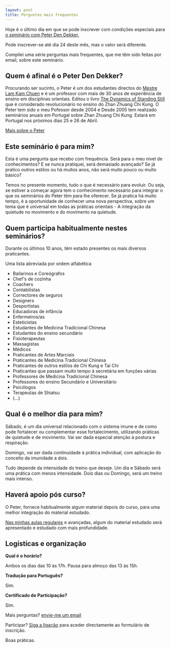 ```yaml
---
layout: post
title: Perguntas mais frequentes
---
```

Hoje é o último dia em que se pode inscrever com condições especiais para [o seminário com Peter Den Dekker.](http://lourencoazevedo.com/2015/03/03/peter.html) 

Pode inscrever-se até dia 24 deste mês, mas o valor será diferente. 

Compilei uma série perguntas mais frequentes, que me têm sido feitas por email, sobre este seminário. 

## Quem é afinal é o Peter Den Dekker?

Procurando ser sucinto, o Peter é um dos estudantes directos do [Mestre Lam Kam Chuen](http://lamkamchuen.com/The_Master.html) e é um professor com mais de 30 anos de experiência de ensino em disciplinas orientais. Editou o livro [The Dynamics of Standing Still](http://www.amazon.co.uk/dynamics-standing-still-recharging-batteries/dp/9490580015/ref=sr_1_2?ie=UTF8&qid=1429264745&sr=8-2&keywords=peter+den+dekker) que é considerado revolucionário no ensino do Zhan Zhuang Chi Kung. O Peter tem sido o meu Pofessor desde 2004 e Desde 2005 tem realizado seminários anuais em Portugal sobre Zhan Zhuang Chi Kung. Estará em Portugal nos próximos dias 25 e 26 de Abril. 

[Mais sobre o Peter](http://www.standingdynamics.com/english/english/page6.html)

## Este seminário é para mim?

Esta é uma pergunta que recebo com frequência. Será para o meu nível de conhecimentos? E se nunca pratiquei, será demasiado avançado? Se já pratico outros estilos ou há muitos anos, não será muito pouco ou muito básico?

Temos no presente momento, tudo o que é necessário para evoluir. Ou seja, se estiver a começar agora tem o conhecimento necessário para integrar o que os seminários do Peter têm para lhe oferecer. Se já pratica há muito tempo, é a oportunidade de conhecer uma nova perspectiva, sobre um tema que é universal em todas as práticas orientais - A integração da quietude no movimento e do movimento na quietude. 

## Quem participa habitualmente nestes seminários?

Durante os últimos 10 anos, têm estado presentes os mais diversos praticantes. 

Uma lista abreviada por ordem alfabética

+ Bailarinos e Coreógrafos
+ Chef's de cozinha
+ Coachers
+ Contabilistas
+ Correctores de seguros
+ Designers
+ Desportistas
+ Educadoras de infância
+ Enfermeiros/as
+ Esteticistas
+ Estudantes de Medicina Tradicional Chinesa
+ Estudantes do ensino secundário
+ Fisioterapeutas
+ Massagistas
+ Médicos
+ Praticantes de Artes Marciais
+ Praticantes de Medicina Tradicional Chinesa
+ Praticantes de outros estilos de Chi Kung e Tai Chi
+ Praticantes que passam muito tempo à secretária em funções várias
+ Professores de Medicina Tradicional Chinesa
+ Professores do ensino Secundário e Universitário
+ Psicólogos
+ Terapeutas de Shiatsu
+ (...)

## Qual é o melhor dia para mim?

Sábado, é um dia universal relacionado com o sistema imune e de como pode fortalecer ou complementar esse fortalecimento, utilizando práticas de quietude e de movimento. Vai ser dada especial atenção à postura e respiração. 

Domingo, vai ser dada continuidade à prática individual, com aplicação do conceito da imunidade a dois. 

Tudo depende da intensidade do treino que deseje. Um dia e Sábado será uma prática com menos intensidade. Dois dias ou Domingo, será um treino mais intenso. 

## Haverá apoio pós curso?

O Peter, fornece habitualmente algum material depois do curso, para uma melhor integração do material estudado. 

[Nas minhas aulas regulares](http://lourencoazevedo.com/imunidade.html) e avançadas, algum do material estudado será apresentado e estudado com mais profundidade. 

## Logísticas e organização 

**Qual é o horário?**

Ambos os dias das 10 às 17h. Pausa para almoço das 13 às 15h. 

**Tradução para Português?**

Sim.

**Certificado de Participação?**

Sim.

Mais perguntas? [envie-me um email](http://lourencoazevedo.com/contacto.html)

Participar? [Siga a ligação](http://form.jotformeu.com/form/40704420027340) para aceder directamente ao formulário de inscrição. 

Boas práticas.
